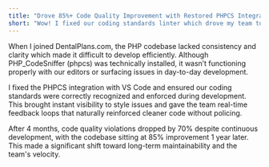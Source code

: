 ```yaml
---
title: "Drove 85%+ Code Quality Improvement with Restored PHPCS Integration"
short: "Wow! I fixed our coding standards linter which drove my team to **improve code quality by 85%!** Go team! 👏"
---
```


When I joined DentalPlans.com, the PHP codebase lacked consistency and clarity which made it difficult to develop efficiently. Although PHP_CodeSniffer (phpcs) was technically installed, it wasn’t functioning properly with our editors or surfacing issues in day-to-day development.

I fixed the PHPCS integration with VS Code and ensured our coding standards were correctly recognized and enforced during development. This brought instant visibility to style issues and gave the team real-time feedback loops that naturally reinforced cleaner code without policing.

After 4 months, code quality violations dropped by 70% despite continuous development, with the codebase sitting at 85% improvement 1 year later. This made a significant shift toward long-term maintainability and the team's velocity.
